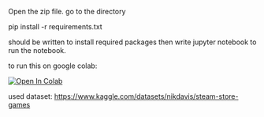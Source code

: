 Open the zip file.
go to the directory

pip install -r requirements.txt

should be written to install required packages
then write jupyter notebook to run the notebook.



to run this on google colab:

[![Open In Colab](https://colab.research.google.com/assets/colab-badge.svg)](https://colab.research.google.com/github/fzuphoria/enf1170_gr8/blob/main/tbb_project.ipynb)



used dataset:
https://www.kaggle.com/datasets/nikdavis/steam-store-games
